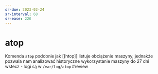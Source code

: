 ```yaml
---
sr-due: 2023-02-24
sr-interval: 60
sr-ease: 220
---
```


# atop
Komenda `atop` podobnie jak [[htop]] listuje obciążenie maszyny, jednakże pozwala nam analizować historyczne wykorzystanie maszyny do 27 dni wstecz - logi są w `/var/log/atop`
#review